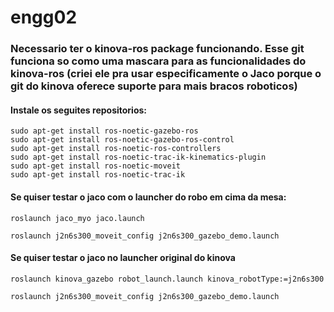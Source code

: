 # engg02

### Necessario ter o kinova-ros package funcionando. Esse git funciona so como uma mascara para as funcionalidades do kinova-ros (criei ele pra usar especificamente o Jaco porque o git do kinova oferece suporte para mais bracos roboticos)

#### Instale os seguites repositorios:
```
sudo apt-get install ros-noetic-gazebo-ros
sudo apt-get install ros-noetic-gazebo-ros-control
sudo apt-get install ros-noetic-ros-controllers
sudo apt-get install ros-noetic-trac-ik-kinematics-plugin
sudo apt-get install ros-noetic-moveit
sudo apt-get install ros-noetic-trac-ik
```
#### Se quiser testar o jaco com o launcher do robo em cima da mesa:
```
roslaunch jaco_myo jaco.launch
```
```
roslaunch j2n6s300_moveit_config j2n6s300_gazebo_demo.launch
```

#### Se quiser testar o jaco no launcher original do kinova
```
roslaunch kinova_gazebo robot_launch.launch kinova_robotType:=j2n6s300
```
```
roslaunch j2n6s300_moveit_config j2n6s300_gazebo_demo.launch
```
